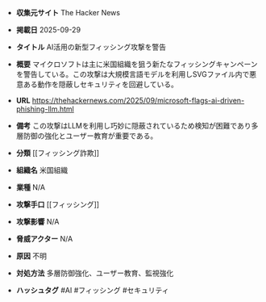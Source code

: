 - **収集元サイト**
The Hacker News

- **掲載日**
2025-09-29

- **タイトル**
AI活用の新型フィッシング攻撃を警告

- **概要**
マイクロソフトは主に米国組織を狙う新たなフィッシングキャンペーンを警告している。この攻撃は大規模言語モデルを利用しSVGファイル内で悪意ある動作を隠蔽しセキュリティを回避している。

- **URL**
https://thehackernews.com/2025/09/microsoft-flags-ai-driven-phishing-llm.html

- **備考**
この攻撃はLLMを利用し巧妙に隠蔽されているため検知が困難であり多層防御の強化とユーザー教育が重要である。

- **分類**
[[フィッシング詐欺]]

- **組織名**
米国組織

- **業種**
N/A

- **攻撃手口**
[[フィッシング]]

- **攻撃影響**
N/A

- **脅威アクター**
N/A

- **原因**
不明

- **対処方法**
多層防御強化、ユーザー教育、監視強化

- **ハッシュタグ**
#AI #フィッシング #セキュリティ
